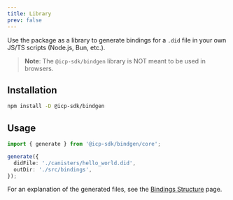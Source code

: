 ```yaml
---
title: Library
prev: false
---
```


Use the package as a library to generate bindings for a `.did` file in your own JS/TS scripts (Node.js, Bun, etc.).

> **Note**: The `@icp-sdk/bindgen` library is NOT meant to be used in browsers.

## Installation

```bash
npm install -D @icp-sdk/bindgen
```

## Usage

```ts
import { generate } from '@icp-sdk/bindgen/core';

generate({
  didFile: './canisters/hello_world.did',
  outDir: './src/bindings',
});
```

For an explanation of the generated files, see the [Bindings Structure](../structure.md) page.
